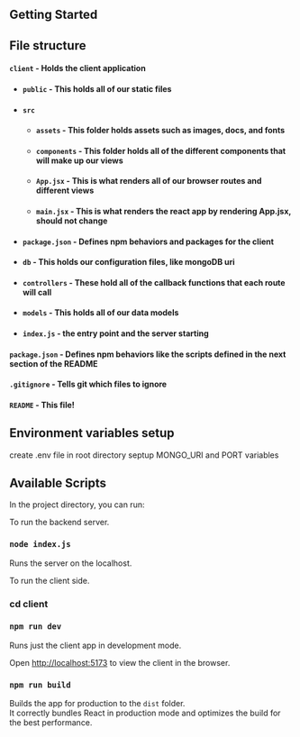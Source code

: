 ## Getting Started

## File structure
#### `client` - Holds the client application
- #### `public` - This holds all of our static files
- #### `src`
    - #### `assets` - This folder holds assets such as images, docs, and fonts
    - #### `components` - This folder holds all of the different components that will make up our views
    - #### `App.jsx` - This is what renders all of our browser routes and different views
    - #### `main.jsx` - This is what renders the react app by rendering App.jsx, should not change
- #### `package.json` - Defines npm behaviors and packages for the client
- #### `db` - This holds our configuration files, like mongoDB uri
- #### `controllers` - These hold all of the callback functions that each route will call
- #### `models` - This holds all of our data models
- #### `index.js` - the entry point and the server starting
#### `package.json` - Defines npm behaviors like the scripts defined in the next section of the README
#### `.gitignore` - Tells git which files to ignore
#### `README` - This file!

## Environment variables setup
create .env file in root directory
septup MONGO_URI and PORT variables

## Available Scripts

In the project directory, you can run:

To run the backend server.
### `node index.js`
Runs the server on the localhost.<br>

To run the client side.
### cd client
### `npm run dev`

Runs just the client app in development mode.<br>

Open [http://localhost:5173](localhost:5173) to view the client in the browser.

### `npm run build`

Builds the app for production to the `dist` folder.<br>
It correctly bundles React in production mode and optimizes the build for the best performance.

